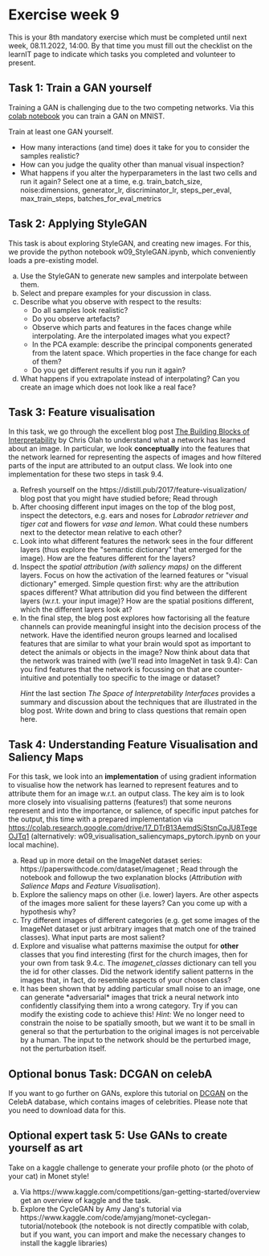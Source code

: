 
# Exercise week 9

This is your 8th mandatory exercise which must be completed until next week, 08.11.2022, 14:00. By that time you must fill out the checklist on the learnIT page to indicate which tasks you completed and volunteer to present.


## Task 1: Train a GAN yourself
Training a GAN is challenging due to the two competing networks. 
Via this [colab notebook](https://colab.research.google.com/github/tensorflow/gan/blob/master/tensorflow_gan/examples/colab_notebooks/tfgan_tutorial.ipynb?utm_source=ss-gan&utm_campaign=colab-external&utm_medium=referral&utm_content=tfgan-intro#scrollTo=AH6gcvcwHvSn) you can train a GAN on MNIST. 

Train at least one GAN yourself.   
 - How many interactions (and time) does it take for you to consider the samples realistic?
 - How can you judge the quality other than manual visual inspection?
 - What happens if you alter the hyperparameters in the last two cells and run it again? Select one at a time, e.g. train_batch_size, noise:dimensions, generator_lr, discriminator_lr, steps_per_eval, max_train_steps, batches_for_eval_metrics


## Task 2: Applying StyleGAN
This task is about exploring StyleGAN, and creating new images. For this, we provide the python notebook w09_StyleGAN.ipynb, which conveniently loads a pre-existing model. 

<ol type ="a">
  <li>Use the StyleGAN to generate new samples and interpolate between them.</li>
  <li>Select and prepare examples for your discussion in class.</li> 
  <li>Describe what you observe with respect to the results:

- Do all samples look realistic? 
- Do you observe artefacts? 
- Observe which parts and features in the faces change while interpolating. Are the interpolated images what you expect?
- In the PCA example: describe the principal components generated from the latent space. Which properties in the face change for each of them? 
- Do you get different results if you run it again?
</li>
 
  <li>What happens if you extrapolate instead of interpolating? Can you create an image which does not look like a real face?</li>
</ol>


## Task 3: Feature visualisation
In this task, we go through the excellent blog post [The Building Blocks of Interpretability](https://distill.pub/2018/building-blocks/) by Chris Olah to understand what a network has learned about an image. In particular, we look **conceptually** into the features that the network learned for representing the aspects of images and how filtered parts of the input are attributed to an output class. We look into one implementation for these two steps in task 9.4.

<ol type ="a">
 <li>Refresh yourself on the https://distill.pub/2017/feature-visualization/ blog post that you might have studied before; Read through </li>
 <li>After choosing different input images on the top of the blog post, inspect the detectors, e.g. ears and noses for <i>Labrador retriever and tiger cat</i> and flowers for <i>vase and lemon</i>. What could these numbers next to the detector mean relative to each other?</li>
 <li>Look into what different features the network sees in the four different layers (thus explore the "semantic dictionary" that emerged for the image). How are the features different for the layers?</li>
 <li>Inspect the <i>spatial attribution (with saliency maps)</i> on the different layers. Focus on how the activation of the learned features or "visual dictionary" emerged. Simple question first: why are the attribution spaces different? What attribution did you find between the different layers (w.r.t. your input image)? How are the spatial positions different, which the different layers look at?</li>
 <li>In the final step, the blog post explores how factorising all the feature channels can provide meaningful insight into the decision process of the network. Have the identified neuron groups learned and localised features that are similar to what your brain would spot as important to detect the animals or objects in the image? Now think about data that the network was trained with (we'll read into ImageNet in task 9.4): Can you find features that the network is focussing on that are counter-intuitive and potentially too specific to the image or dataset?</li>

  <i>Hint</i> the last section <i>The Space of Interpretability Interfaces</i> provides a summary and discussion about the techniques that are illustrated in the blog post. Write down and bring to class questions that remain open here.
</ol>


## Task 4: Understanding Feature Visualisation and Saliency Maps
For this task, we look into an **implementation** of using gradient information to visualise how the network has learned to represent features and to attribute them for an image w.r.t. an output class. The key aim is to look more closely into visualising patterns (features!) that some neurons represent and into the importance, or salience, of specific input patches for the output, this time with a prepared implementation via https://colab.research.google.com/drive/17_DTrB13AemdSjStsnCqJU8TegeOJTq1 (alternatively: w09_visualisation_saliencymaps_pytorch.ipynb on your local machine).

<ol type ="a">
 <li>Read up in more detail on the ImageNet dataset series: https://paperswithcode.com/dataset/imagenet ; Read through the notebook and followup the two explanation blocks (<i>Attribution with Salience Maps</i> and <i>Feature Visualisation</i>).</li>
 <li>Explore the saliency maps on other (i.e. lower) layers. Are other aspects of the images more salient for these layers? Can you come up with a hypothesis why?</li>
 <li>Try different images of different categories (e.g. get some images of the ImageNet dataset or just arbitrary images that match one of the trained classes). What input parts are most salient?</li>
 <li>Explore and visualise what patterns maximise the output for <b>other</b> classes that you find interesting (first for the church images, then for your own from task 9.4.c. The <i>imagenet_classes</i> dictionary can tell you the id for other classes. Did the network identify salient patterns in the images that, in fact, do resemble aspects of your chosen class?</li>
 <li>It has been shown that by adding particular small noise to an image, one can generate *adversarial* images that trick a neural network into confidently classifying them into a wrong category. Try if you can modify the existing code to achieve this!
    <i>Hint:</i> We no longer need to constrain the noise to be spatially smooth, but we want it to be small in general so that the perturbation to the original images is not perceivable by a human. The input to the network should be the perturbed image, not the perturbation itself.</li>
</ol>


## Optional bonus Task: DCGAN on celebA
If you want to go further on GANs, explore this tutorial on [DCGAN](https://pytorch.org/tutorials/beginner/dcgan_faces_tutorial.html) on the CelebA database, which contains images of celebrities. 
Please note that you need to download data for this. 


## Optional expert task 5: Use GANs to create yourself as art

Take on a kaggle challenge to generate your profile photo (or the photo of your cat) in Monet style!
<ol type ="a">
 <li>Via https://www.kaggle.com/competitions/gan-getting-started/overview get an overview of kaggle and the task.</li>
 <li>Explore the CycleGAN by Amy Jang's tutorial via https://www.kaggle.com/code/amyjang/monet-cyclegan-tutorial/notebook (the notebook is not directly compatible with colab, but if you want, you can import and make the necessary changes to install the kaggle libraries)</li>
</ol>
